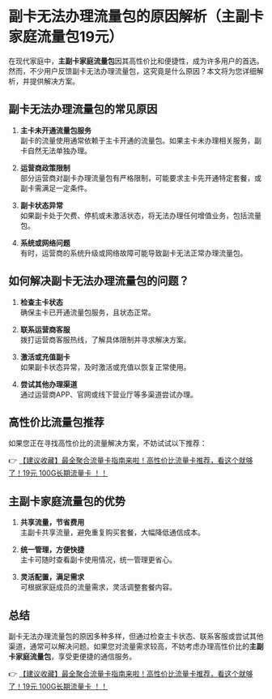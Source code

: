 # 副卡无法办理流量包的原因解析（主副卡家庭流量包19元）

在现代家庭中，**主副卡家庭流量包**因其高性价比和便捷性，成为许多用户的首选。然而，不少用户反馈副卡无法办理流量包，这究竟是什么原因？本文将为您详细解析，并提供解决方案。

## 副卡无法办理流量包的常见原因

1. **主卡未开通流量包服务**  
   副卡的流量使用通常依赖于主卡开通的流量包。如果主卡未办理相关服务，副卡自然无法单独办理。

2. **运营商政策限制**  
   部分运营商对副卡办理流量包有严格限制，可能要求主卡先开通特定套餐，或副卡需满足一定条件。

3. **副卡状态异常**  
   如果副卡处于欠费、停机或未激活状态，将无法办理任何增值业务，包括流量包。

4. **系统或网络问题**  
   有时，运营商的系统升级或网络故障可能导致副卡无法正常办理流量包。

## 如何解决副卡无法办理流量包的问题？

1. **检查主卡状态**  
   确保主卡已开通流量包服务，且状态正常。

2. **联系运营商客服**  
   拨打运营商客服热线，了解具体限制并寻求解决方案。

3. **激活或充值副卡**  
   如果副卡状态异常，及时激活或充值以恢复正常使用。

4. **尝试其他办理渠道**  
   通过运营商APP、官网或线下营业厅等多渠道尝试办理。

## 高性价比流量包推荐

如果您正在寻找高性价比的流量解决方案，不妨试试以下推荐：

👉 [【建议收藏】最全聚合流量卡指南来啦！高性价比流量卡推荐，看这个就够了！19元 100G长期流量卡 ！！](https://bit.ly/Liuliangka)

## 主副卡家庭流量包的优势

1. **共享流量，节省费用**  
   主副卡共享流量，避免重复购买套餐，大幅降低通信成本。

2. **统一管理，方便快捷**  
   主卡可随时查看副卡使用情况，统一管理更省心。

3. **灵活配置，满足需求**  
   可根据家庭成员的流量需求，灵活调整套餐内容。

## 总结

副卡无法办理流量包的原因多种多样，但通过检查主卡状态、联系客服或尝试其他渠道，通常可以解决问题。如果您对流量需求较高，不妨考虑办理高性价比的**主副卡家庭流量包**，享受更便捷的通信服务。

👉 [【建议收藏】最全聚合流量卡指南来啦！高性价比流量卡推荐，看这个就够了！19元 100G长期流量卡 ！！](https://bit.ly/Liuliangka)